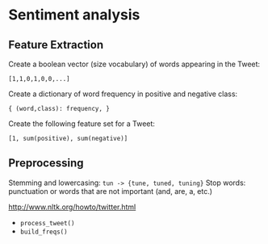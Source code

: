 # Sentiment analysis
## Feature Extraction

Create a boolean vector (size vocabulary) of words appearing in the Tweet:

```
[1,1,0,1,0,0,...]
```

Create a dictionary of word frequency in positive and negative class:

```
{ (word,class): frequency, }
```

Create the following feature set for a Tweet:

```
[1, sum(positive), sum(negative)]
```

## Preprocessing

Stemming and lowercasing: `tun -> {tune, tuned, tuning}`
Stop words: punctuation or words that are not important (and, are, a, etc.)

http://www.nltk.org/howto/twitter.html

- `process_tweet()`
- `build_freqs()`

